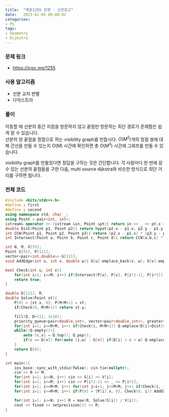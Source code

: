 ```yaml
---
title:  "백준1255 전쟁 - 선전포고"
date:   2023-02-05 00:00:02
categories:
- PS
tags:
- Geometry
- Dijkstra
---
```


### 문제 링크
* https://icpc.me/1255

### 사용 알고리즘
* 선분 교차 판별
* 다익스트라

### 풀이
이동할 때 선분의 중간 지점을 방문하지 않고 끝점만 방문하는 최단 경로가 존재함은 쉽게 알 수 있습니다.<br>
선분의 양 끝점을 정점으로 하는 visibility graph를 만듭시다. $O(M^2)$개의 정점 쌍에 대해 간선을 만들 수 있는지 $O(M)$ 시간에 확인하면 총 $O(M^3)$ 시간에 그래프를 만들 수 있습니다.

visibility graph를 만들었다면 정답을 구하는 것은 간단합니다. 각 사람마다 한 번에 갈 수 있는 선분의 끝점들을 구한 다음, multi source dijkstra와 비슷한 방식으로 최단 거리를 구하면 됩니다.

### 전체 코드
```cpp
#include <bits/stdc++.h>
#define x first
#define y second
using namespace std; char _;
using Point = pair<int, int>;
istream& operator >> (istream &in, Point &pt){ return in >> _ >> pt.x >> _ >> pt.y >> _; }
double Dist(Point p1, Point p2){ return hypot(p2.x - p1.x, p2.y - p1.y); }
int CCW(Point p1, Point p2, Point p3){ return (p2.x - p1.x) * (p3.y - p1.y) - (p3.x - p1.x) * (p2.y - p1.y); }
int Intersect(Point a, Point b, Point c, Point d){ return CCW(a,b,c) * CCW(a,b,d) < 0 && CCW(c,d,a) * CCW(c,d,b) < 0; }

int N, M, V[55];
Point S[55], P[111];
vector<pair<int,double>> G[111];
void AddEdge(int u, int v, double w){ G[u].emplace_back(v, w); G[v].emplace_back(u, w); }

bool Check(int u, int v){
    for(int i=1; i<=M; i++) if(Intersect(P[u], P[v], P[i*2-1], P[i*2])) return false;
    return true;
}

double D[111], R;
double Solve(Point st){
    P[0] = {st.x, 0}; P[M+M+1] = st;
    if(Check(0, M+M+1)) return st.y;

    fill(D, D+111, 1e18);
    priority_queue<pair<double,int>, vector<pair<double,int>>, greater<>> Q;
    for(int i=1; i<=M+M; i++) if(Check(i, M+M+1)) Q.emplace(D[i]=Dist(st, P[i]), i);
    while(!Q.empty()){
        auto [c,v] = Q.top(); Q.pop();
        if(c == D[v]) for(auto [i,w] : G[v]) if(D[i] > c + w) Q.emplace(D[i]=c+w, i);
    }
    return D[0];
}

int main(){
    ios_base::sync_with_stdio(false); cin.tie(nullptr);
    cin >> N >> M;
    for(int i=1; i<=N; i++) cin >> S[i] >> V[i];
    for(int i=1; i<=M; i++) cin >> P[i*2-1] >> _ >> P[i*2];
    for(int i=1; i<=M+M; i++) for(int j=i+1; j<=M+M; j++) if(Check(i, j)) AddEdge(i, j, Dist(P[i], P[j]));
    for(int i=1; i<=M+M; i++) if(P[0] = {P[i].x, 0}, Check(0, i)) AddEdge(i, 0, P[i].y);

    for(int i=1; i<=N; i++) R = max(R, Solve(S[i]) / V[i]);
    cout << fixed << setprecision(1) << R;
}
```
